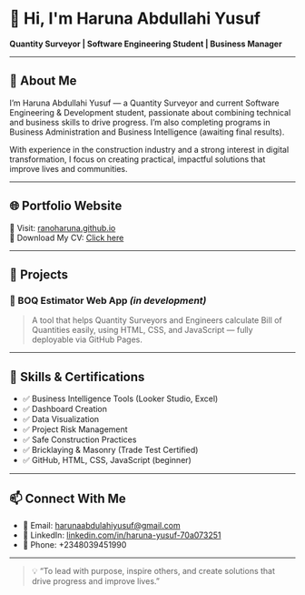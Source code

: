 # 👋 Hi, I'm Haruna Abdullahi Yusuf  
**Quantity Surveyor | Software Engineering Student | Business Manager**

---

## 🧾 About Me  
I’m Haruna Abdullahi Yusuf — a Quantity Surveyor and current Software Engineering & Development student, passionate about combining technical and business skills to drive progress. I’m also completing programs in Business Administration and Business Intelligence (awaiting final results).  

With experience in the construction industry and a strong interest in digital transformation, I focus on creating practical, impactful solutions that improve lives and communities.

---

## 🌐 Portfolio Website  
📎 Visit: [ranoharuna.github.io](https://ranoharuna.github.io)  
💼 Download My CV: [Click here](https://ranoharuna.github.io/Haruna_Abdullahi_Yusuf_CV_Updated.docx)

---

## 🚀 Projects

### 🔧 BOQ Estimator Web App *(in development)*  
> A tool that helps Quantity Surveyors and Engineers calculate Bill of Quantities easily, using HTML, CSS, and JavaScript — fully deployable via GitHub Pages.

---

## 🧰 Skills & Certifications

- ✅ Business Intelligence Tools (Looker Studio, Excel)
- ✅ Dashboard Creation
- ✅ Data Visualization
- ✅ Project Risk Management
- ✅ Safe Construction Practices
- ✅ Bricklaying & Masonry (Trade Test Certified)
- ✅ GitHub, HTML, CSS, JavaScript (beginner)

---

## 📫 Connect With Me

- 📧 Email: harunaabdulahiyusuf@gmail.com  
- 🔗 LinkedIn: [linkedin.com/in/haruna-yusuf-70a073251](https://linkedin.com/in/haruna-yusuf-70a073251)  
- 📱 Phone: +2348039451990  

---

> 💡 “To lead with purpose, inspire others, and create solutions that drive progress and improve lives.”

